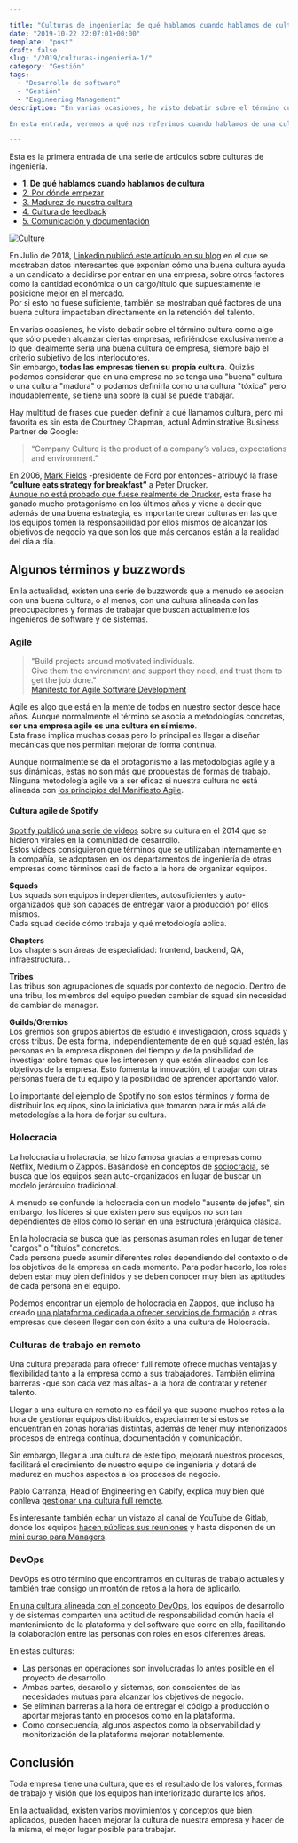 ```yaml
---

title: "Culturas de ingeniería: de qué hablamos cuando hablamos de cultura"
date: "2019-10-22 22:07:01+00:00"
template: "post"
draft: false
slug: "/2019/culturas-ingenieria-1/"
category: "Gestión"
tags:
  - "Desarrollo de software"
  - "Gestión"
  - "Engineering Management"
description: "En varias ocasiones, he visto debatir sobre el término cultura como algo que sólo pueden alcanzar ciertas empresas, refiriéndose exclusivamente a lo que idealmente sería una buena cultura de empresa, siempre bajo el criterio subjetivo de los interlocutores.  

En esta entrada, veremos a qué nos referimos cuando hablamos de una cultura de ingeniería en una empresa."

---
```


Esta es la primera entrada de una serie de artículos sobre culturas de ingeniería.
* **1. De qué hablamos cuando hablamos de cultura**
* [2. Por dónde empezar](/2019/culturas-ingenieria-2/)
* [3. Madurez de nuestra cultura](/2019/culturas-ingenieria-3/)
* [4. Cultura de feedback](/2020/culturas-ingenieria-4/)
* [5. Comunicación y documentación](/2020/culturas-ingenieria-5/)

[![Culture](/media/vitaliy-lyubezhanin-gfVofr15ICc-unsplash.jpg)](https://unsplash.com/photos/gfVofr15ICc)

En Julio de 2018, [Linkedin publicó este artículo en su blog](https://blog.linkedin.com/2018/june/26/workplace-culture-trends-the-key-to-hiring-and-keeping-top-talent) en el que se mostraban datos interesantes que exponían cómo una buena cultura ayuda a un candidato a decidirse por entrar en una empresa, sobre otros factores como la cantidad económica o un cargo/título que supuestamente le posicione mejor en el mercado.  
Por si esto no fuese suficiente, también se mostraban qué factores de una buena cultura impactaban directamente en la retención del talento.

En varias ocasiones, he visto debatir sobre el término cultura como algo que sólo pueden alcanzar ciertas empresas, refiriéndose exclusivamente a lo que idealmente sería una buena cultura de empresa, siempre bajo el criterio subjetivo de los interlocutores.  
Sin embargo, **todas las empresas tienen su propia cultura**. Quizás podamos considerar que en una empresa no se tenga una "buena" cultura o una cultura "madura" o podamos definirla como una cultura "tóxica" pero indudablemente, se tiene una sobre la cual se puede trabajar.

Hay multitud de frases que pueden definir a qué llamamos cultura, pero mi favorita es sin esta de Courtney Chapman, actual Administrative Business Partner de Google:

> “Company Culture is the product of a company’s values, expectations and environment.”  

En 2006, [Mark Fields](https://en.wikipedia.org/wiki/Mark_Fields_(businessman)) -presidente de Ford por entonces- atribuyó la frase **“culture eats strategy for breakfast”** a Peter Drucker.  
[Aunque no está probado que fuese realmente de Drucker](https://quoteinvestigator.com/2017/05/23/culture-eats/), esta frase ha ganado mucho protagonismo en los últimos años y viene a decir que además de una buena estrategia, es importante crear culturas en las que los equipos tomen la responsabilidad por ellos mismos de alcanzar los objetivos de negocio ya que son los que más cercanos están a la realidad del día a día.


## Algunos términos y buzzwords
En la actualidad, existen una serie de buzzwords que a menudo se asocian con una buena cultura, o al menos, con una cultura alineada con las preocupaciones y formas de trabajar que buscan actualmente los ingenieros de software y de sistemas.

### Agile
> "Build projects around motivated individuals.  
Give them the environment and support they need, and trust them to get the job done."  
[Manifesto for Agile Software Development](https://agilemanifesto.org/principles.html)

Agile es algo que está en la mente de todos en nuestro sector desde hace años. Aunque normalmente el término se asocia a metodologías concretas, **ser una empresa agile es una cultura en sí mismo**.  
Esta frase implica muchas cosas pero lo principal es llegar a diseñar mecánicas que nos permitan mejorar de forma continua.

Aunque normalmente se da el protagonismo a las metodologías agile y a sus dinámicas, estas no son más que propuestas de formas de trabajo. Ninguna metodología agile va a ser eficaz si nuestra cultura no está alineada con [los principios del Manifiesto Agile](https://agilemanifesto.org/principles.html).

#### Cultura agile de Spotify

[Spotify publicó una serie de videos](https://www.youtube.com/watch?v=Yvfz4HGtoPc) sobre su cultura en el 2014 que se hicieron virales en la comunidad de desarrollo.  
Estos vídeos consiguieron que términos que se utilizaban internamente en la compañía, se adoptasen en los departamentos de ingeniería de otras empresas como términos casi de facto a la hora de organizar equipos.

**Squads**  
Los squads son equipos independientes, autosuficientes y auto-organizados que son capaces de entregar valor a producción por ellos mismos.  
Cada squad decide cómo trabaja y qué metodología aplica.

**Chapters**  
Los chapters son áreas de especialidad: frontend, backend, QA, infraestructura... 

**Tribes**  
Las tribus son agrupaciones de squads por contexto de negocio. Dentro de una tribu, los miembros del equipo pueden cambiar de squad sin necesidad de cambiar de manager.

**Guilds/Gremios**  
Los gremios son grupos abiertos de estudio e investigación, cross squads y cross tribus. De esta forma, independientemente de en qué squad estén, las personas en la empresa disponen del tiempo y de la posibilidad de investigar sobre temas que les interesen y que estén alineados con los objetivos de la empresa. Esto fomenta la innovación, el trabajar con otras personas fuera de tu equipo y la posibilidad de aprender aportando valor.

Lo importante del ejemplo de Spotify no son estos términos y forma de distribuir los equipos, sino la iniciativa que tomaron para ir más allá de metodologías a la hora de forjar su cultura.  

### Holocracia
La holocracia u holacracia, se hizo famosa gracias a empresas como Netflix, Medium o Zappos. Basándose en conceptos de [sociocracia](https://en.wikipedia.org/wiki/Sociocracy), se busca que los equipos sean auto-organizados en lugar de buscar un modelo jerárquico tradicional.  

A menudo se confunde la holocracia con un modelo "ausente de jefes", sin embargo, los líderes si que existen pero sus equipos no son tan dependientes de ellos como lo serían en una estructura jerárquica clásica.

En la holocracia se busca que las personas asuman roles en lugar de tener "cargos" o "títulos" concretos.  
Cada persona puede asumir diferentes roles dependiendo del contexto o de los objetivos de la empresa en cada momento. Para poder hacerlo, los roles deben estar muy bien definidos y se deben conocer muy bien las aptitudes de cada persona en el equipo.

Podemos encontrar un ejemplo de holocracia en Zappos, que incluso ha creado [una plataforma dedicada a ofrecer servicios de formación](https://www.zapposinsights.com/) a otras empresas que deseen llegar con con éxito a una cultura de Holocracia.

### Culturas de trabajo en remoto
Una cultura preparada para ofrecer full remote ofrece muchas ventajas y flexibilidad tanto a la empresa como a sus trabajadores. También elimina barreras -que son cada vez más altas- a la hora de contratar y retener talento.

Llegar a una cultura en remoto no es fácil ya que supone muchos retos a la hora de gestionar equipos distribuídos, especialmente si estos se encuentran en zonas horarias distintas, además de tener muy interiorizados procesos de entrega continua, documentación y comunicación.

Sin embargo, llegar a una cultura de este tipo, mejorará nuestros procesos, facilitará el crecimiento de nuestro equipo de ingeniería y dotará de madurez en muchos aspectos a los procesos de negocio.

Pablo Carranza, Head of Engineering en Cabify, explica muy bien qué conlleva [gestionar una cultura full remote](https://medium.com/cabify-product/on-site-friendly-fba1f9ba69dc).  

Es interesante también echar un vistazo al canal de YouTube de Gitlab, donde los equipos [hacen públicas sus reuniones](https://www.youtube.com/watch?v=83trq40wczg&list=PLFGfElNsQthZ12EUkq3N9QlThvkf3WGnZ) y hasta disponen de un [mini curso para Managers](https://www.youtube.com/playlist?list=PLFGfElNsQthYYlad7vtTUt3wXKQUTsZWz).

### DevOps
DevOps es otro término que encontramos en culturas de trabajo actuales y también trae consigo un montón de retos a la hora de aplicarlo.  

[En una cultura alineada con el concepto DevOps](https://martinfowler.com/bliki/DevOpsCulture.html#), los equipos de desarrollo y de sistemas comparten una actitud de responsabilidad común hacia el mantenimiento de la plataforma y del software que corre en ella, facilitando la colaboración entre las personas con roles en esos diferentes áreas.

En estas culturas:
* Las personas en operaciones son involucradas lo antes posible en el proyecto de desarrollo.
* Ambas partes, desarollo y sistemas, son conscientes de las necesidades mutuas para alcanzar los objetivos de negocio.
* Se eliminan barreras a la hora de entregar el código a producción o aportar mejoras tanto en procesos como en la plataforma.
* Como consecuencia, algunos aspectos como la observabilidad y monitorización de la plataforma mejoran notablemente.

## Conclusión 

Toda empresa tiene una cultura, que es el resultado de los valores, formas de trabajo y visión que los equipos han interiorizado durante los años.  

En la actualidad, existen varios movimientos y conceptos que bien aplicados, pueden hacen mejorar la cultura de nuestra empresa y hacer de la misma, el mejor lugar posible para trabajar.



